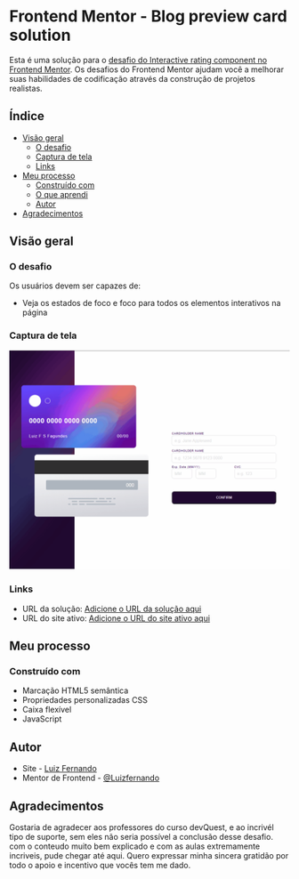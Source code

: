 # Frontend Mentor - Blog preview card solution

Esta é uma solução para o [desafio do Interactive rating component no Frontend Mentor](https://www.frontendmentor.io/challenges/blog-preview-card-ckPaj01IcS). Os desafios do Frontend Mentor ajudam você a melhorar suas habilidades de codificação através da construção de projetos realistas.

## Índice

- [Visão geral](#visão-geral)
  - [O desafio](#o-desafio)
  - [Captura de tela](#captura-de-tela)
  - [Links](#links)
- [Meu processo](#meu-processo)
  - [Construído com](#construído-com)
  - [O que aprendi](#o-que-aprendi)
  - [Autor](#autor)
- [Agradecimentos](#agradecimentos)



## Visão geral

### O desafio

Os usuários devem ser capazes de:

- Veja os estados de foco e foco para todos os elementos interativos na página

### Captura de tela

![](src/img/Animação.gif)



### Links

- URL da solução: [Adicione o URL da solução aqui](https://github.com/LuizFernandoFagundes/card-details-form)
- URL do site ativo: [Adicione o URL do site ativo aqui](https://luizfernandofagundes.github.io/card-details-form/)

## Meu processo

### Construído com

- Marcação HTML5 semântica
- Propriedades personalizadas CSS
- Caixa flexível
- JavaScript



## Autor

- Site - [Luiz Fernando](https://www.seu-site.com)
- Mentor de Frontend - [@Luizfernando](https://www.frontendmentor.io/profile/LuizFernandoFagundes)

## Agradecimentos

Gostaria de agradecer aos professores do curso devQuest, e ao incrivél tipo de suporte, sem eles não seria possível a conclusão desse desafio.
com o conteudo muito bem explicado e com as aulas extremamente incriveis, pude chegar até aqui.
Quero expressar minha sincera gratidão por todo o apoio e incentivo que vocês tem me dado.
